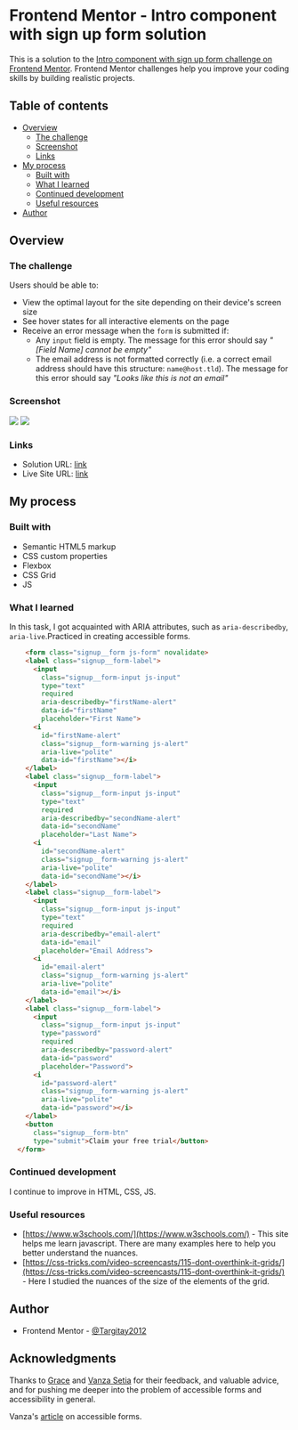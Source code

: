 # Frontend Mentor - Intro component with sign up form solution

This is a solution to the [Intro component with sign up form challenge on Frontend Mentor](https://www.frontendmentor.io/challenges/intro-component-with-signup-form-5cf91bd49edda32581d28fd1). Frontend Mentor challenges help you improve your coding skills by building realistic projects. 

## Table of contents

- [Overview](#overview)
  - [The challenge](#the-challenge)
  - [Screenshot](#screenshot)
  - [Links](#links)
- [My process](#my-process)
  - [Built with](#built-with)
  - [What I learned](#what-i-learned)
  - [Continued development](#continued-development)
  - [Useful resources](#useful-resources)
- [Author](#author)

## Overview

### The challenge

Users should be able to:

- View the optimal layout for the site depending on their device's screen size
- See hover states for all interactive elements on the page
- Receive an error message when the `form` is submitted if:
  - Any `input` field is empty. The message for this error should say *"[Field Name] cannot be empty"*
  - The email address is not formatted correctly (i.e. a correct email address should have this structure: `name@host.tld`). The message for this error should say *"Looks like this is not an email"*

### Screenshot

![](./screenshot-1.jpg)
![](./screenshot-2.jpg)

### Links

- Solution URL: [link](https://github.com/Targitay2012/frontendmentor/tree/main/1.%20Newbie/intro-component-with-signup-form-master)
- Live Site URL: [link](https://targitay2012.github.io/frontendmentor/1.%20Newbie/intro-component-with-signup-form-master/)

## My process

### Built with

- Semantic HTML5 markup
- CSS custom properties
- Flexbox
- CSS Grid
- JS

### What I learned

In this task, I got acquainted with ARIA attributes, such as `aria-describedby`, `aria-live`.Practiced in creating accessible forms.

```html
    <form class="signup__form js-form" novalidate>
    <label class="signup__form-label">
      <input 
        class="signup__form-input js-input"
        type="text"
        required
        aria-describedby="firstName-alert"
        data-id="firstName"
        placeholder="First Name">
      <i 
        id="firstName-alert"
        class="signup__form-warning js-alert"
        aria-live="polite"
        data-id="firstName"></i>
    </label>
    <label class="signup__form-label">
      <input
        class="signup__form-input js-input"
        type="text"
        required
        aria-describedby="secondName-alert"
        data-id="secondName"
        placeholder="Last Name">
      <i
        id="secondName-alert"
        class="signup__form-warning js-alert"
        aria-live="polite"
        data-id="secondName"></i>
    </label>
    <label class="signup__form-label">
      <input
        class="signup__form-input js-input"
        type="text"
        required
        aria-describedby="email-alert"
        data-id="email"
        placeholder="Email Address">
      <i
        id="email-alert"
        class="signup__form-warning js-alert"
        aria-live="polite"
        data-id="email"></i>
    </label>
    <label class="signup__form-label">
      <input
        class="signup__form-input js-input"
        type="password"
        required
        aria-describedby="password-alert"
        data-id="password"
        placeholder="Password">
      <i
        id="password-alert"
        class="signup__form-warning js-alert"
        aria-live="polite"
        data-id="password"></i>
    </label>
    <button 
      class="signup__form-btn" 
      type="submit">Claim your free trial</button>
  </form>
```

### Continued development

I continue to improve in HTML, CSS, JS.

### Useful resources

- [https://www.w3schools.com/](https://www.w3schools.com/) - This site helps me learn javascript. There are many examples here to help you better understand the nuances.
- [https://css-tricks.com/video-screencasts/115-dont-overthink-it-grids/](https://css-tricks.com/video-screencasts/115-dont-overthink-it-grids/) - Here I studied the nuances of the size of the elements of the grid.

## Author

- Frontend Mentor - [@Targitay2012](https://www.frontendmentor.io/profile/Targitay2012)

## Acknowledgments

Thanks to [Grace](https://www.frontendmentor.io/profile/grace-snow) and [Vanza Setia](https://www.frontendmentor.io/profile/vanzasetia) for their feedback, and valuable advice, and for pushing me deeper into the problem of accessible forms and accessibility in general.

Vanza's [article](https://community.codenewbie.org/vanzasetia/how-to-create-accessible-form-with-boring-design-4ab0#javascript) on accessible forms.
